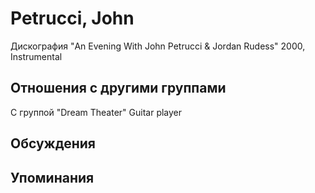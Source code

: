 # Petrucci, John

Дискография
"An Evening With John Petrucci & Jordan Rudess" 2000, Instrumental

## Отношения с другими группами

C группой "Dream Theater" Guitar player

## Обсуждения


## Упоминания

